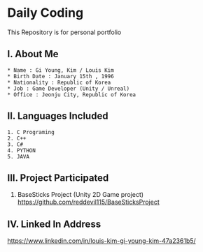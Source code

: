 # Daily Coding

This Repository is for personal portfolio

## I. About Me
~~~
* Name : Gi Young, Kim / Louis Kim
* Birth Date : January 15th , 1996
* Nationality : Republic of Korea
* Job : Game Developer (Unity / Unreal)
* Office : Jeonju City, Republic of Korea
~~~

## II. Languages Included
~~~
1. C Programing
2. C++
3. C#
4. PYTHON
5. JAVA
~~~

## III. Project Participated
1. BaseSticks Project (Unity 2D Game project)<br>
https://github.com/reddevil115/BaseSticksProject

## IV. Linked In Address
https://www.linkedin.com/in/louis-kim-gi-young-kim-47a2361b5/
